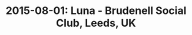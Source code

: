 ---
layout: show
title: '2015-08-01: Luna - Brudenell Social Club, Leeds, UK'
name: 2015-08-01-luna-brudenell-social-club-leeds-uk
artist-name: 'Luna'
show-venue: 'Brudenell Social Club, Leeds, UK'
show-setlist: 
show-date: 2015-08-01
show-radio: 
show-lastfm: 
show-cancelled: 
performers: [
  "Dean Wareham - guitar/vocals",
  "Sean Eden - guitar/vocals",
  "Lee Wall - drums",
  "Britta Phillips - bass/vocals"
  ]
facebook-event-url: 
show-poster-url: 'http://media.fullofwishes.co.uk/02-luna/pictures/luna-promo-2015-a.jpg'
show-ticket-url: 'http://www.brudenellsocialclub.co.uk/whats-on/luna/'
show-venue-website: 'http://www.brudenellsocialclub.co.uk/whats-on/luna/'
show-additional: 
---